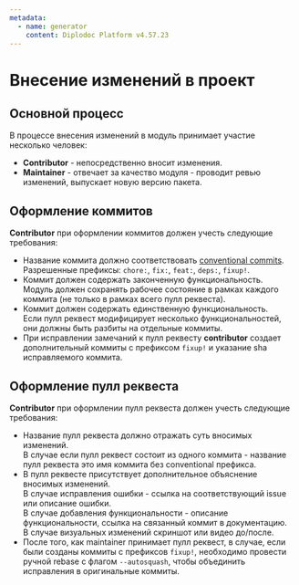 ```yaml
---
metadata:
  - name: generator
    content: Diplodoc Platform v4.57.23
---
```

# Внесение изменений в проект

## Основной процесс

В процессе внесения изменений в модуль принимает участие несколько человек:

- **Contributor** - непосредственно вносит изменения.
- **Maintainer** - отвечает за качество модуля - проводит ревью изменений, выпускает новую версию пакета.

## Оформление коммитов

**Contributor** при оформлении коммитов должен учесть следующие требования:

- Название коммита должно соответствовать [conventional commits](https://www.conventionalcommits.org/en/v1.0.0/). Разрешенные префиксы: `chore:`, `fix:`, `feat:`, `deps:`, `fixup!`.
- Коммит должен содержать законченную функциональность.<br>
  Модуль должен сохранять рабочее состояние в рамках каждого коммита (не только в рамках всего пулл реквеста).
- Коммит должен содержать единственную функциональность.<br>
  Если пулл реквест модифицирует несколько функциональностей, они должны быть разбиты на отдельные коммиты.
- При исправлении замечаний к пулл реквесту **contributor** создает дополнительный коммиты с префиксом `fixup!` и указание sha исправляемого коммита.

## Оформление пулл реквеста 

**Contributor** при оформлении пулл реквеста должен учесть следующие требования:

- Название пулл реквеста должно отражать суть вносимых изменений.<br>
  В случае если пулл реквест состоит из одного коммита - название пулл реквеста это имя коммита без conventional префикса. 
- В пулл реквесте присутствует дополнительное объяснение вносимых изменений.<br>
  В случае исправления ошибки - ссылка на соответствующий issue или описание ошибки.<br>
  В случае добавления функциональности - описание функциональности, ссылка на связанный коммит в документацию.<br>
  В случае визуальных изменений скриншот или видео до/после.
- После того, как maintainer принимает пулл реквест, в случае, если были созданы коммиты с префиксов `fixup!`, необходимо провести ручной rebase с флагом `--autosquash`, чтобы объединить исправления в оригинальные коммиты.